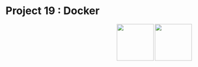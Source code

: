# Project 19 : Docker

<img align="right" width="100" height="100" src="https://github.com/rozhkovsvyat/Project19.Docker/assets/71471748/c586af56-c67e-4e03-b829-a804fc0ed9ef">
<img align="right" width="100" height="100" src="https://github.com/rozhkovsvyat/Project19.Docker/assets/71471748/eaf9501f-e96f-4b3d-b3ae-2b7019e9c0b6">

